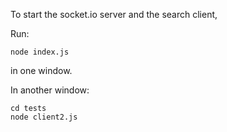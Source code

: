 To start the socket.io server and the search client,

Run:

```
node index.js
```
in one window.

In another window:

```
cd tests
node client2.js
```
